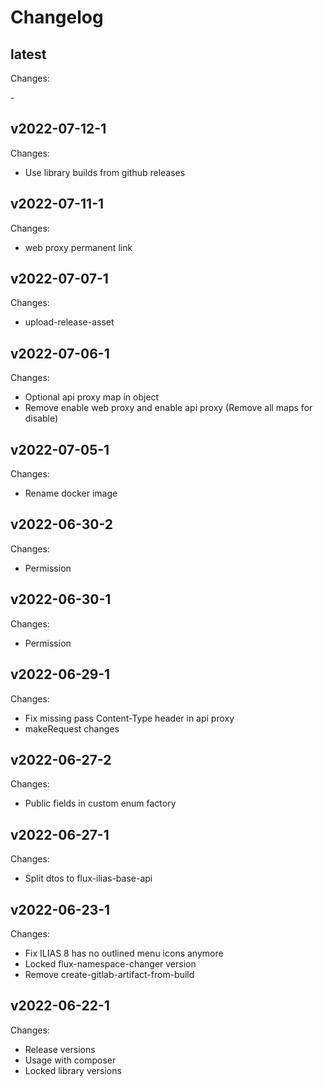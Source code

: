 # Changelog

## latest

Changes:

\-

## v2022-07-12-1

Changes:

- Use library builds from github releases

## v2022-07-11-1

Changes:

- web proxy permanent link

## v2022-07-07-1

Changes:

- upload-release-asset

## v2022-07-06-1

Changes:

- Optional api proxy map in object
- Remove enable web proxy and enable api proxy (Remove all maps for disable)

## v2022-07-05-1

Changes:

- Rename docker image

## v2022-06-30-2

Changes:

- Permission

## v2022-06-30-1

Changes:

- Permission

## v2022-06-29-1

Changes:

- Fix missing pass Content-Type header in api proxy
- makeRequest changes

## v2022-06-27-2

Changes:

- Public fields in custom enum factory

## v2022-06-27-1

Changes:

- Split dtos to flux-ilias-base-api

## v2022-06-23-1

Changes:

- Fix ILIAS 8 has no outlined menu icons anymore
- Locked flux-namespace-changer version
- Remove create-gitlab-artifact-from-build

## v2022-06-22-1

Changes:

- Release versions
- Usage with composer
- Locked library versions
